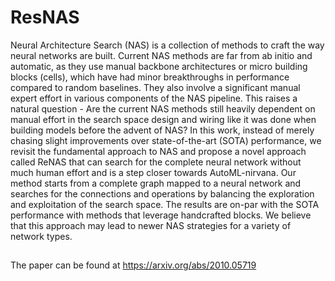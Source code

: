 # ResNAS
Neural Architecture Search (NAS) is a collection of methods to craft the way neural networks are built. Current NAS methods are far from ab initio and automatic, as they use manual backbone architectures or micro building blocks (cells), which have had minor breakthroughs in performance compared to random baselines. They also involve a significant manual expert effort in various components of the NAS pipeline. This raises a natural question - Are the current NAS methods still heavily dependent on manual effort in the search space design and wiring like it was done when building models before the advent of NAS? In this work, instead of merely chasing slight improvements over state-of-the-art (SOTA) performance, we revisit the fundamental approach to NAS and propose a novel approach called ReNAS that can search for the complete neural network without much human effort and is a step closer towards AutoML-nirvana. Our method starts from a complete graph mapped to a neural network and searches for the connections and operations by balancing the exploration and exploitation of the search space. The results are on-par with the SOTA performance with methods that leverage handcrafted blocks. We believe that this approach may lead to newer NAS strategies for a variety of network types.

##

The paper can be found at https://arxiv.org/abs/2010.05719
